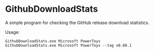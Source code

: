 # GithubDownloadStats
A simple program for checking the GitHub release download statistics.

Usage:
```
GithubDownloadStats.exe Microsoft PowerToys
GithubDownloadStats.exe Microsoft PowerToys --tag v0.60.1
```
